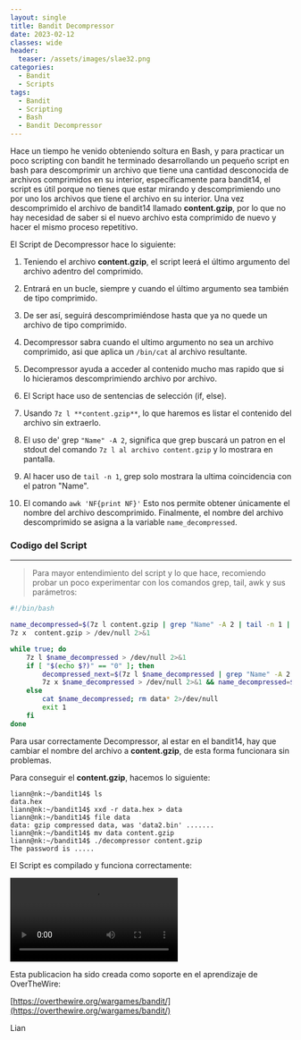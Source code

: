 ```yaml
---
layout: single
title: Bandit Decompressor
date: 2023-02-12
classes: wide
header:
  teaser: /assets/images/slae32.png
categories:
  - Bandit
  - Scripts
tags:
  - Bandit
  - Scripting
  - Bash
  - Bandit Decompressor
---
```

Hace un tiempo he venido obteniendo soltura en Bash, y para practicar un poco scripting con bandit he terminado desarrollando un pequeño script en bash para descomprimir un archivo que tiene una cantidad desconocida de archivos comprimidos en su interior, específicamente para bandit14, el script es útil porque no tienes que estar mirando y descomprimiendo uno por uno los archivos que tiene el archivo en su interior. Una vez descomprimido el archivo de bandit14 llamado **content.gzip**, por lo que no hay necesidad de saber si el nuevo archivo esta comprimido de nuevo y hacer el mismo proceso repetitivo.

El Script de Decompressor hace lo siguiente:
1. Teniendo el archivo **content.gzip**, el script leerá el último argumento del archivo adentro del comprimido.
2. Entrará en un bucle, siempre y cuando el último argumento sea también de tipo comprimido.
3. De ser así, seguirá descomprimiéndose hasta que ya no quede un archivo de tipo comprimido.
4. Decompressor sabra cuando el ultimo argumento no sea un archivo comprimido, asi que aplica un `/bin/cat` al archivo resultante.
5. Decompressor ayuda a acceder al contenido mucho mas rapido que si lo hicieramos descomprimiendo archivo por archivo.

1. El Script hace uso de sentencias de selección (if, else).
2. Usando `7z l **content.gzip**`, lo que haremos es listar el contenido del archivo sin extraerlo.
3. El uso de' grep `"Name" -A 2`, significa que grep buscará un patron en el stdout del comando `7z l al archivo content.gzip` y lo mostrara en pantalla.
4. Al hacer uso de `tail -n 1`, grep solo mostrara la ultima coincidencia con el patron "Name".
5. El comando `awk 'NF{print NF}'` Esto nos permite obtener únicamente el nombre del archivo descomprimido.
Finalmente, el nombre del archivo descomprimido se asigna a la variable `name_decompressed`.
### Codigo del Script
---------------
> Para mayor entendimiento del script y lo que hace, recomiendo probar un poco experimentar con los comandos grep, tail, awk y sus parámetros:
```bash
#!/bin/bash

name_decompressed=$(7z l content.gzip | grep "Name" -A 2 | tail -n 1 | awk 'NF{print $NF}')
7z x  content.gzip > /dev/null 2>&1

while true; do
	7z l $name_decompressed > /dev/null 2>&1
	if [ "$(echo $?)" == "0" ]; then
		decompressed_next=$(7z l $name_decompressed | grep "Name" -A 2 | tail -n 1 | awk 'NF{print $NF}')
		7z x $name_decompressed > /dev/null 2>&1 && name_decompressed=$decompressed_next
	else
		cat $name_decompressed; rm data* 2>/dev/null
		exit 1
	fi
done
```

Para usar correctamente Decompressor, al estar en el bandit14, hay que cambiar el nombre del archivo a **content.gzip**, de esta forma funcionara sin problemas.

Para conseguir el **content.gzip**, hacemos lo siguiente:
```
liann@nk:~/bandit14$ ls
data.hex
liann@nk:~/bandit14$ xxd -r data.hex > data
liann@nk:~/bandit14$ file data
data: gzip compressed data, was 'data2.bin' .......
liann@nk:~/bandit14$ mv data content.gzip
liann@nk:~/bandit14$ ./decompressor content.gzip
The password is .....
```

El Script es compilado y funciona correctamente:

<video controls>
  <source src="/assets/videos/Bandit%20Decompressor/decompressor.mp4" type="video/mp4">
  Tu navegador no admite la reproducción de video.
</video>

Esta publicacion ha sido creada como soporte en el aprendizaje de OverTheWire:

[https://overthewire.org/wargames/bandit/](https://overthewire.org/wargames/bandit/)

Lian
